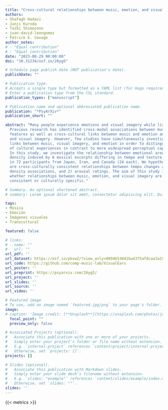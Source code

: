 ```yaml
---
title: "Cross-cultural relationships between music, emotion, and visual imagery: A comparative study of Iran, Canada, and Japan [Stage 1 Registered Report]"
authors:
- Shafagh Hadavi
- Junji Kuroda
- Taiki Shimozono
- juan-david-leongomez
- Patrick E. Savage
author_notes:
# - "Equal contribution"
# - "Equal contribution"
date: "2023-08-29 00:00:00"
doi: "10.31234/osf.io/26yg5"

# Schedule page publish date (NOT publication's date).
publishDate: ""

# Publication type.
# Accepts a single type but formatted as a YAML list (for Hugo requirements).
# Enter a publication type from the CSL standard.
publication_types: ["manuscript"]

# Publication name and optional abbreviated publication name.
publication: "*PsyArXiv*"
publication_short: ""

abstract: "Many people experience emotions and visual imagery while listening to music.
  Previous research has identified cross-modal associations between musical and visual
  features as well as cross-cultural links between music and emotion and between music
  and visual imagery. However, few studies have simultaneously investigated cross-cultural
  links between music, visual imagery, and emotion in order to distinguish the role
  of cultural experiences in contrast to more widespread perceptual capabilities.
  In this study, we investigate the relationship between emotional arousal and visual
  density induced by 6 musical excerpts differing in tempo and texture (solo vs group)
  in 72 participants from Japan, Iran, and Canada (24 each). We hypothesize that there
  are cross-culturally consistent relationships between tempo changes and 1) visual
  density associations, and 2) arousal ratings. The aim of this study is to understand
  whether relationships between music, emotion, and visual imagery are cross-culturally
  consistent or culturally specific."

# Summary. An optional shortened abstract.
# summary: Lorem ipsum dolor sit amet, consectetur adipiscing elit. Duis posuere tellus ac convallis placerat.

tags:
- Música
- Emoción
- Imágenes visuales
- Transcultural

featured: false

# links:
# - name: ""
#   url: ""
url_pdf: ''
url_dataset: https://osf.io/pkvw2/?view_only=0894653041ba4375afdcaa3a1989fe71
url_code: https://github.com/comp-music-lab/VisualEars
url_poster: ''
url_preprint: https://psyarxiv.com/26yg5/
url_project: ''
url_slides: ''
url_source: ''
url_video: ''

# Featured image
# To use, add an image named `featured.jpg/png` to your page's folder. 
image:
# caption: 'Image credit: [**Unsplash**](https://unsplash.com/photos/jdD8gXaTZsc)'
  focal_point: ""
  preview_only: false

# Associated Projects (optional).
#   Associate this publication with one or more of your projects.
#   Simply enter your project's folder or file name without extension.
#   E.g. `internal-project` references `content/project/internal-project/index.md`.
#   Otherwise, set `projects: []`.
projects: []

# Slides (optional).
#   Associate this publication with Markdown slides.
#   Simply enter your slide deck's filename without extension.
#   E.g. `slides: "example"` references `content/slides/example/index.md`.
#   Otherwise, set `slides: ""`.
slides: ''
---
```

{{< metrics >}}
